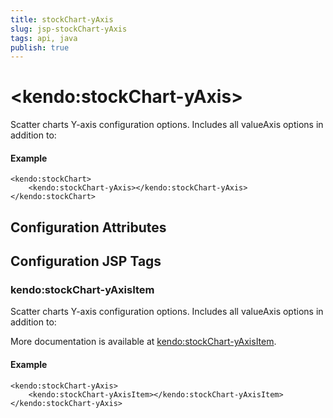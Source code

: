 ```yaml
---
title: stockChart-yAxis
slug: jsp-stockChart-yAxis
tags: api, java
publish: true
---
```


# \<kendo:stockChart-yAxis\>

Scatter charts Y-axis configuration options.
Includes all valueAxis options in addition to:

#### Example
    <kendo:stockChart>
        <kendo:stockChart-yAxis></kendo:stockChart-yAxis>
    </kendo:stockChart>

## Configuration Attributes


##  Configuration JSP Tags

### kendo:stockChart-yAxisItem

Scatter charts Y-axis configuration options.
Includes all valueAxis options in addition to:

More documentation is available at [kendo:stockChart-yAxisItem](stockchart/yaxisitem).

#### Example

    <kendo:stockChart-yAxis>
        <kendo:stockChart-yAxisItem></kendo:stockChart-yAxisItem>
    </kendo:stockChart-yAxis>

